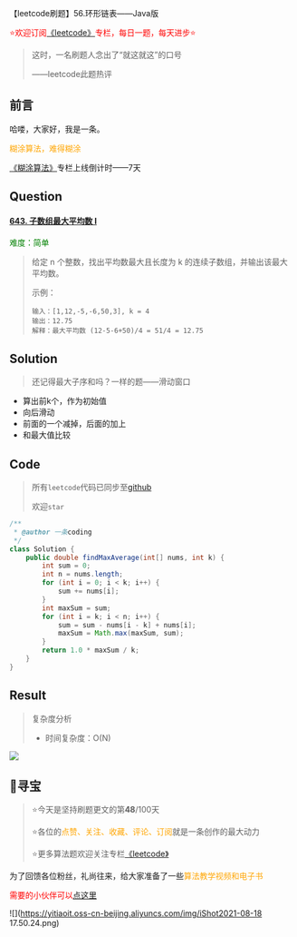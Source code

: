 【leetcode刷题】56.环形链表——Java版

<font color=red>⭐欢迎订阅[《leetcode》](https://blog.csdn.net/skylibiao/category_10867560.html)专栏，每日一题，每天进步⭐</font>

>这时，一名刷题人念出了“就这就这”的口号
>
>——leetcode此题热评

## 前言

哈喽，大家好，我是一条。

<font color=orange>糊涂算法，难得糊涂</font>

[《糊涂算法》](https://blog.csdn.net/skylibiao/category_11292502.html?spm=1001.2014.3001.5482)专栏上线倒计时——7天

## Question

#### [643. 子数组最大平均数 I](https://leetcode-cn.com/problems/maximum-average-subarray-i/)

<font color=green>难度：简单</font>

>给定 n 个整数，找出平均数最大且长度为 k 的连续子数组，并输出该最大平均数。
>
> 
>
>示例：
>
>```
>输入：[1,12,-5,-6,50,3], k = 4
>输出：12.75
>解释：最大平均数 (12-5-6+50)/4 = 51/4 = 12.75
>```

## Solution

>还记得最大子序和吗？一样的题——滑动窗口

- 算出前k个，作为初始值
- 向后滑动
- 前面的一个减掉，后面的加上
- 和最大值比较


## Code

>所有`leetcode`代码已同步至[github](https://github.com/lbsys)
>
>欢迎`star`

```java
/**
 * @author 一条coding
 */
class Solution {
    public double findMaxAverage(int[] nums, int k) {
        int sum = 0;
        int n = nums.length;
        for (int i = 0; i < k; i++) {
            sum += nums[i];
        }
        int maxSum = sum;
        for (int i = k; i < n; i++) {
            sum = sum - nums[i - k] + nums[i];
            maxSum = Math.max(maxSum, sum);
        }
        return 1.0 * maxSum / k;
    }
}
```

## Result

> 复杂度分析
>
> - 时间复杂度：O(N) 

![](https://yitiaoit.oss-cn-beijing.aliyuncs.com/img/image-20210904132855230.png)


## 🌈寻宝

>⭐今天是坚持刷题更文的第**48**/100天
>
>⭐各位的<font color=orange>点赞、关注、收藏、评论、订阅</font>就是一条创作的最大动力
>
>⭐更多算法题欢迎关注专栏[《leetcode》](https://blog.csdn.net/skylibiao/category_10867560.html)

为了回馈各位粉丝，礼尚往来，给大家准备了一些<font color=orange>算法教学视频和电子书</font>

<font color=red>需要的小伙伴可以[点这里](https://blog.csdn.net/skylibiao/article/details/119893172?spm=1001.2014.3001.5502)</font>

![](https://yitiaoit.oss-cn-beijing.aliyuncs.com/img/iShot2021-08-18 17.50.24.png)